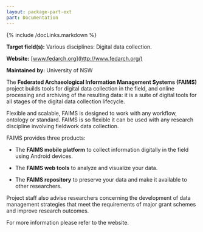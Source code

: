 ```yaml
---
layout: package-part-ext
part: Documentation
---
```

{% include /docLinks.markdown %}

**Target field(s):** Various disciplines: Digital data collection.

**Website:** [www.fedarch.org](http://www.fedarch.org/)

**Maintained by:** University of NSW

The **Federated Archaeological Information Management Systems (FAIMS)** project builds tools for digital data collection in the field, and online processing and archiving of the resulting data: it is a suite of digital tools for all stages of the digital data collection lifecycle. 

Flexible and scalable, FAIMS is designed to work with any workflow, ontology or standard. FAIMS is so flexible it can be used with any research discipline involving fieldwork data collection.

FAIMS provides three products:

* The **FAIMS mobile platform** to collect information digitally in the field using Android devices.

* The **FAIMS web tools** to analyze and visualize your data.

* The **FAIMS repository** to preserve your data and make it available to other researchers.

Project staff also advise researchers concerning the development of data management strategies that meet the requirements of major grant schemes and improve research outcomes.

For more information please refer to the website.
